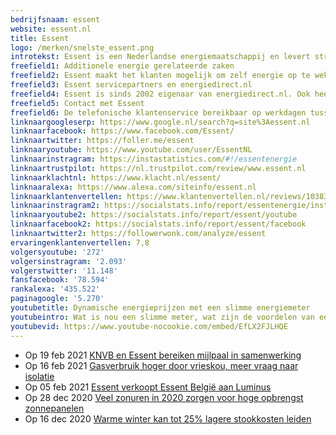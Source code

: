 ```yaml
---
bedrijfsnaam: essent  
website: essent.nl   
title: Essent  
logo: /merken/snelste_essent.png  
introtekst: Essent is een Nederlandse energiemaatschappij en levert stroom en gas aan particuliere en zakelijke klanten. Het bedrijf is opgericht in 1909. In 1999 kreeg het bedrijf de naam Essent. Dit was na het samenvoegen van EDON en de PNEM/Mega Groep. In 2009 werd het netwerkbedrijf afgesplitst van Essent. Zij gingen verder onder de naam Enexis. Essent werd dat jaar verkocht aan het Duitse RWE.  In 2016 werd Essent verkocht aan Innogy en sinds 2020 is E.ON het moederbedrijf. Essent produceert, verhandelt en levert energie en helpt klanten bij het verduurzamen van huizen en gebouwen.   
freefield1: Additionele energie gerelateerde zaken  
freefield2: Essent maakt het klanten mogelijk om zelf energie op te wekken en energie te besparen. Klanten kunnen investeren in energiebesparende producten zoals zonnepanelen, een cv-ketel, warmtepomp of isolatie. Zakelijke klanten regelen ook ledverlichting via Essent.   
freefield3: Essent servicepartners en energiedirect.nl  
freefield4: Essent is sinds 2002 eigenaar van energiedirect.nl. Ook heeft Essent verschillende bedrijven in bezit die energiebesparende producten aanbieden. Voor klanten is er de VerbruiksManager+ app. De app geeft inzicht in verbruik en helpt om energie te besparen.  
freefield5: Contact met Essent  
freefield6: De telefonische klantenservice bereikbaar op werkdagen tussen 08.00 en 18.00 uur via 0900-1550. Ook is het mogelijk contact  op te nemen via Facebook of Twitter.   
linknaargoogleserp: https://www.google.nl/search?q=site%3Aessent.nl  
linknaarfacebook: https://www.facebook.com/Essent/  
linknaartwitter: https://foller.me/essent  
linknaaryoutube: https://www.youtube.com/user/EssentNL  
linknaarinstragram: https://instastatistics.com/#!/essentenergie  
linknaartrustpilot: https://nl.trustpilot.com/review/www.essent.nl  
linknaarklachtnl: https://www.klacht.nl/essent/  
linknaaralexa: https://www.alexa.com/siteinfo/essent.nl  
linknaarklantenvertellen: https://www.klantenvertellen.nl/reviews/1038383/essent  
linknaarinstragram2: https://socialstats.info/report/essentenergie/instagram  
linknaaryoutube2: https://socialstats.info/report/essent/youtube  
linknaarfacebook2: https://socialstats.info/report/essent/facebook  
linknaartwitter2: https://followerwonk.com/analyze/essent  
ervaringenklantenvertellen: 7,8  
volgersyoutube: '272'  
volgersinstragram: '2.093'  
volgerstwitter: '11.148'  
fansfacebook: '78.594'  
rankalexa: '435.522'  
paginagoogle: '5.270'  
youtubetitle: Dynamische energieprijzen met een slimme energiemeter  
youtubeintro: Wat is nou een slimme meter, wat zijn de voordelen van een slimme meter voor jou en voor de netbeheerder. Betaal ik nu meer of minder voor mijn energie als ik een slimme meter heb. Meer over slimme meters en dynamische energieprijzen in de video van Essent.  
youtubevid: https://www.youtube-nocookie.com/embed/EfLX2FJLHQE  
---
```




- Op 19 feb 2021 [KNVB en Essent bereiken mijlpaal in samenwerking](https://www.essent.nl/content/overessent/actueel/index.html/knvb-en-essent-bereiken-mijlpaal-in-samenwerking/)
- Op 16 feb 2021 [Gasverbruik hoger door vrieskou, meer vraag naar isolatie](https://www.essent.nl/content/overessent/actueel/index.html/gasverbruik-hoger-door-vrieskou-meer-vraag-naar-isolatie/)
- Op 05 feb 2021 [Essent verkoopt Essent België aan Luminus](https://www.essent.nl/content/overessent/actueel/index.html/essent-verkoopt-essent-belgie-aan-luminus/)
- Op 28 dec 2020 [Veel zonuren in 2020 zorgen voor hoge opbrengst zonnepanelen](https://www.essent.nl/content/overessent/actueel/index.html/veel-zonuren-in-2020-zorgen-voor-hoge-opbrengst-zonnepanelen/)
- Op 16 dec 2020 [Warme winter kan tot 25% lagere stookkosten leiden](https://www.essent.nl/content/overessent/actueel/index.html/warme-winter-kan-tot-25-lagere-stookkosten-leiden/)
